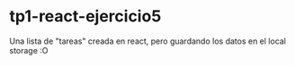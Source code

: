 # tp1-react-ejercicio5
Una lista de "tareas" creada en react, pero guardando los datos en el local storage :O
